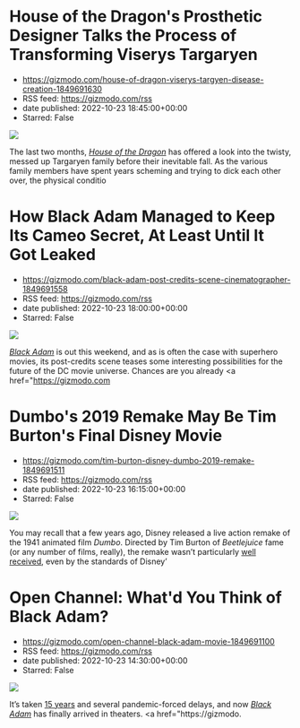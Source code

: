 # House of the Dragon's Prosthetic Designer Talks the Process of Transforming Viserys Targaryen
 - https://gizmodo.com/house-of-dragon-viserys-targyen-disease-creation-1849691630
 - RSS feed: https://gizmodo.com/rss
 - date published: 2022-10-23 18:45:00+00:00
 - Starred: False

<img src="https://i.kinja-img.com/gawker-media/image/upload/s--thsaFERE--/c_fit,fl_progressive,q_80,w_636/3f7100ef0b381e447472eb3fb515d7ba.jpg" /><p>The last two months, <a href="https://gizmodo.com/house-of-the-dragon-season-1-finale-leak-1849690427"><em>House of the Dragon</em></a><em> </em>has offered a look into the twisty, messed up Targaryen family before their inevitable fall. As the various family members have spent years scheming and trying to dick each other over, the physical conditio

# How Black Adam Managed to Keep Its Cameo Secret, At Least Until It Got Leaked
 - https://gizmodo.com/black-adam-post-credits-scene-cinematographer-1849691558
 - RSS feed: https://gizmodo.com/rss
 - date published: 2022-10-23 18:00:00+00:00
 - Starred: False

<img src="https://i.kinja-img.com/gawker-media/image/upload/s--PbVKdcUT--/c_fit,fl_progressive,q_80,w_636/77b6a5453cad533d884ff4accee00be3.jpg" /><p><a href="https://gizmodo.com/black-adam-review-dwayne-johnson-the-rock-superman-dc-1849627545"><em>Black Adam</em></a><em> </em>is out this weekend, and as is often the case with superhero movies, its post-credits scene teases some interesting possibilities for the future of the DC movie universe. Chances are you already <a href="https://gizmodo.com

# Dumbo's 2019 Remake May Be Tim Burton's Final Disney Movie
 - https://gizmodo.com/tim-burton-disney-dumbo-2019-remake-1849691511
 - RSS feed: https://gizmodo.com/rss
 - date published: 2022-10-23 16:15:00+00:00
 - Starred: False

<img src="https://i.kinja-img.com/gawker-media/image/upload/s--DtbJPrKm--/c_fit,fl_progressive,q_80,w_636/8dd14bcaf6ce023f0305f885e6586653.jpg" /><p>You may recall that a few years ago, Disney released a live action remake of the 1941 animated film <em>Dumbo</em>. Directed by Tim Burton of <em>Beetlejuice </em>fame (or<em> </em>any number of films, really), the remake wasn’t particularly <a href="https://gizmodo.com/dumbo-is-a-no-go-1833574507">well received</a>, even by the standards of Disney’

# Open Channel: What'd You Think of Black Adam?
 - https://gizmodo.com/open-channel-black-adam-movie-1849691100
 - RSS feed: https://gizmodo.com/rss
 - date published: 2022-10-23 14:30:00+00:00
 - Starred: False

<img src="https://i.kinja-img.com/gawker-media/image/upload/s--_Ae8HBIW--/c_fit,fl_progressive,q_80,w_636/81f9c67dc08b62edba8e2711baf8f06d.jpg" /><p>It’s taken <a href="https://gizmodo.com/an-epic-timeline-of-the-rock-willing-dc-s-black-adam-in-1846528042">15 years</a> and several pandemic-forced delays, and now <a href="https://gizmodo.com/black-adam-review-dwayne-johnson-the-rock-superman-dc-1849627545"><em>Black Adam</em></a><em> </em>has finally arrived in theaters. <a href="https://gizmodo.
